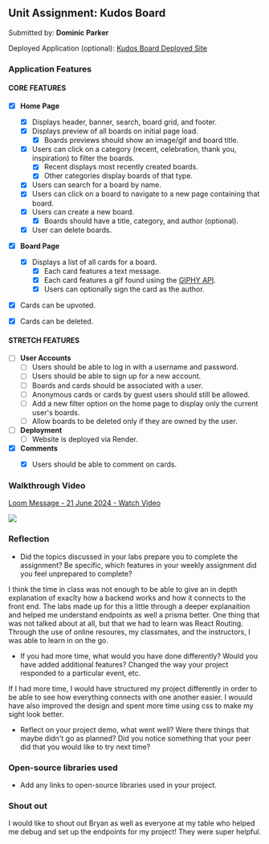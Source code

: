 ## Unit Assignment: Kudos Board

Submitted by: **Dominic Parker**

Deployed Application (optional): [Kudos Board Deployed Site](ADD_LINK_HERE)

### Application Features

#### CORE FEATURES

- [x] **Home Page**
  - [x] Displays header, banner, search, board grid, and footer.
  - [x] Displays preview of all boards on initial page load.
    - [x] Boards previews should show an image/gif and board title.
  - [x] Users can click on a category (recent, celebration, thank you, inspiration) to filter the boards.
    - [x] Recent displays most recently created boards.
    - [x] Other categories display boards of that type.
  - [x] Users can search for a board by name.
  - [x] Users can click on a board to navigate to a new page containing that board.
  - [x] Users can create a new board.
    - [x] Boards should have a title, category, and author (optional).
  - [x] User can delete boards.
  
- [x] **Board Page**
  - [x] Displays a list of all cards for a board.
    -  [x] Each card features a text message.
    -  [x] Each card features a gif found using the [GIPHY API](https://developers.giphy.com/docs/api/).
    -  [x] Users can optionally sign the card as the author.  
-   [x] Cards can be upvoted.
-   [x] Cards can be deleted.


#### STRETCH FEATURES


- [ ] **User Accounts**
  - [ ] Users should be able to log in with a username and password.
  - [ ] Users should be able to sign up for a new account.
  - [ ]  Boards and cards should be associated with a user.
    - [ ]  Anonymous cards or cards by guest users should still be allowed.
  - [ ] Add a new filter option on the home page to display only the current user's boards.
  - [ ] Allow boards to be deleted only if they are owned by the user.
- [ ] **Deployment**
  - [ ] Website is deployed via Render.
- [x] **Comments**
  - [x] Users should be able to comment on cards.


### Walkthrough Video


<div>
    <a href="https://www.loom.com/share/5141db408ba5490dbcf936cc576fbd35">
      <p>Loom Message - 21 June 2024 - Watch Video</p>
    </a>
    <a href="https://www.loom.com/share/5141db408ba5490dbcf936cc576fbd35">
      <img style="max-width:300px;" src="https://cdn.loom.com/sessions/thumbnails/5141db408ba5490dbcf936cc576fbd35-with-play.gif">
    </a>
  </div>

### Reflection

* Did the topics discussed in your labs prepare you to complete the assignment? Be specific, which features in your weekly assignment did you feel unprepared to complete?

I think the time in class was not enough to be able to give an in depth explanation of exaclty how a backend works and how it connects to the front end. The labs made up for this a little through a deeper explanaition and helped me understand endpoints as well a prisma better. One thing that was not talked about at all, but that we had to learn was React Routing. Through the use of online resoures, my classmates, and the instructors, I was able to learn in on the go.

* If you had more time, what would you have done differently? Would you have added additional features? Changed the way your project responded to a particular event, etc.
  
If I had more time, I would have structured my project differently in order to be able to see how everything connects with one another easier. I wouuld have also improved the design and spent more time using css to make my sight look better.

* Reflect on your project demo, what went well? Were there things that maybe didn't go as planned? Did you notice something that your peer did that you would like to try next time?



### Open-source libraries used

- Add any links to open-source libraries used in your project.

### Shout out

I would like to shout out Bryan as well as everyone at my table who helped me debug and set up the endpoints for my project! They were super helpful.
